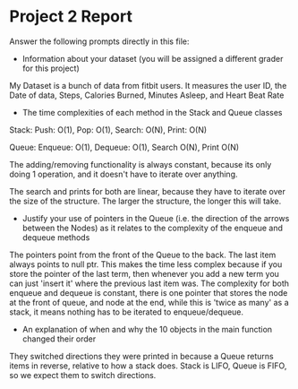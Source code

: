 # Project 2 Report

Answer the following prompts directly in this file:
* Information about your dataset (you will be assigned a different grader for this project)

My Dataset is a bunch of data from fitbit users. It measures the user ID, the Date of data, Steps, Calories Burned, Minutes Asleep, and Heart Beat Rate
* The time complexities of each method in the Stack and Queue classes

Stack: 
Push: O(1), Pop: O(1), Search: O(N), Print: O(N)

Queue: Enqueue: O(1), Dequeue: O(1), Search O(N), Print O(N)

The adding/removing functionality is always constant, because its only doing 1 operation, and it doesn't have to iterate over anything. 

The search and prints for both are linear, because they have to iterate over the size of the structure. The larger the structure, the longer this will take. 
* Justify your use of pointers in the Queue (i.e. the direction of the arrows between the Nodes) as it relates to the complexity of the enqueue and dequeue methods

The pointers point from the front of the Queue to the back. The last item always points to null ptr. This makes the time less complex because if you store the pointer of the last term, 
then whenever you add a new term you can just 'insert it' where the previous last item was. 
The complexity for both enqueue and dequeue is constant, there is one pointer that stores the node at the front of queue, 
and node at the end, while this is 'twice as many' as a stack, it means nothing has to be iterated to enqueue/dequeue.

* An explanation of when and why the 10 objects in the main function changed their order

They switched directions they were printed in because a Queue returns items in reverse, relative to how a stack does.
Stack is LIFO, Queue is FIFO, so we expect them to switch directions. 